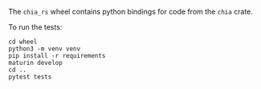 The `chia_rs` wheel contains python bindings for code from the `chia` crate.

To run the tests:
```
cd wheel
python3 -m venv venv
pip install -r requirements
maturin develop
cd ..
pytest tests
```